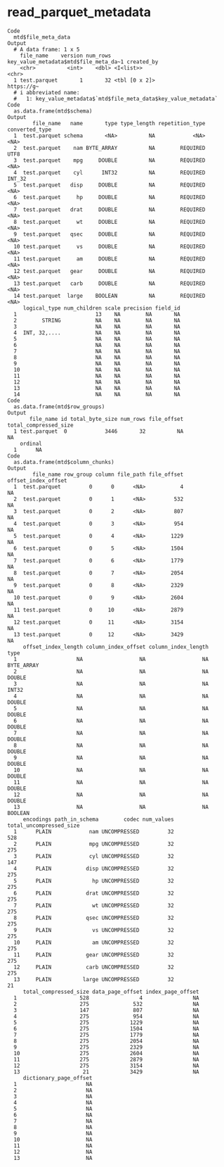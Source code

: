 # read_parquet_metadata

    Code
      mtd$file_meta_data
    Output
      # A data frame: 1 x 5
        file_name    version num_rows key_value_metadata$mtd$file_meta_da~1 created_by
        <chr>          <int>    <dbl> <I<list>>                             <chr>     
      1 test.parquet       1       32 <tbl [0 x 2]>                         https://g~
      # i abbreviated name:
      #   1: key_value_metadata$`mtd$file_meta_data$key_value_metadata`
    Code
      as.data.frame(mtd$schema)
    Output
            file_name   name       type type_length repetition_type converted_type
      1  test.parquet schema       <NA>          NA            <NA>           <NA>
      2  test.parquet    nam BYTE_ARRAY          NA        REQUIRED           UTF8
      3  test.parquet    mpg     DOUBLE          NA        REQUIRED           <NA>
      4  test.parquet    cyl      INT32          NA        REQUIRED         INT_32
      5  test.parquet   disp     DOUBLE          NA        REQUIRED           <NA>
      6  test.parquet     hp     DOUBLE          NA        REQUIRED           <NA>
      7  test.parquet   drat     DOUBLE          NA        REQUIRED           <NA>
      8  test.parquet     wt     DOUBLE          NA        REQUIRED           <NA>
      9  test.parquet   qsec     DOUBLE          NA        REQUIRED           <NA>
      10 test.parquet     vs     DOUBLE          NA        REQUIRED           <NA>
      11 test.parquet     am     DOUBLE          NA        REQUIRED           <NA>
      12 test.parquet   gear     DOUBLE          NA        REQUIRED           <NA>
      13 test.parquet   carb     DOUBLE          NA        REQUIRED           <NA>
      14 test.parquet  large    BOOLEAN          NA        REQUIRED           <NA>
         logical_type num_children scale precision field_id
      1                         13    NA        NA       NA
      2        STRING           NA    NA        NA       NA
      3                         NA    NA        NA       NA
      4  INT, 32,....           NA    NA        NA       NA
      5                         NA    NA        NA       NA
      6                         NA    NA        NA       NA
      7                         NA    NA        NA       NA
      8                         NA    NA        NA       NA
      9                         NA    NA        NA       NA
      10                        NA    NA        NA       NA
      11                        NA    NA        NA       NA
      12                        NA    NA        NA       NA
      13                        NA    NA        NA       NA
      14                        NA    NA        NA       NA
    Code
      as.data.frame(mtd$row_groups)
    Output
           file_name id total_byte_size num_rows file_offset total_compressed_size
      1 test.parquet  0            3446       32          NA                    NA
        ordinal
      1      NA
    Code
      as.data.frame(mtd$column_chunks)
    Output
            file_name row_group column file_path file_offset offset_index_offset
      1  test.parquet         0      0      <NA>           4                  NA
      2  test.parquet         0      1      <NA>         532                  NA
      3  test.parquet         0      2      <NA>         807                  NA
      4  test.parquet         0      3      <NA>         954                  NA
      5  test.parquet         0      4      <NA>        1229                  NA
      6  test.parquet         0      5      <NA>        1504                  NA
      7  test.parquet         0      6      <NA>        1779                  NA
      8  test.parquet         0      7      <NA>        2054                  NA
      9  test.parquet         0      8      <NA>        2329                  NA
      10 test.parquet         0      9      <NA>        2604                  NA
      11 test.parquet         0     10      <NA>        2879                  NA
      12 test.parquet         0     11      <NA>        3154                  NA
      13 test.parquet         0     12      <NA>        3429                  NA
         offset_index_length column_index_offset column_index_length       type
      1                   NA                  NA                  NA BYTE_ARRAY
      2                   NA                  NA                  NA     DOUBLE
      3                   NA                  NA                  NA      INT32
      4                   NA                  NA                  NA     DOUBLE
      5                   NA                  NA                  NA     DOUBLE
      6                   NA                  NA                  NA     DOUBLE
      7                   NA                  NA                  NA     DOUBLE
      8                   NA                  NA                  NA     DOUBLE
      9                   NA                  NA                  NA     DOUBLE
      10                  NA                  NA                  NA     DOUBLE
      11                  NA                  NA                  NA     DOUBLE
      12                  NA                  NA                  NA     DOUBLE
      13                  NA                  NA                  NA    BOOLEAN
         encodings path_in_schema        codec num_values total_uncompressed_size
      1      PLAIN            nam UNCOMPRESSED         32                     528
      2      PLAIN            mpg UNCOMPRESSED         32                     275
      3      PLAIN            cyl UNCOMPRESSED         32                     147
      4      PLAIN           disp UNCOMPRESSED         32                     275
      5      PLAIN             hp UNCOMPRESSED         32                     275
      6      PLAIN           drat UNCOMPRESSED         32                     275
      7      PLAIN             wt UNCOMPRESSED         32                     275
      8      PLAIN           qsec UNCOMPRESSED         32                     275
      9      PLAIN             vs UNCOMPRESSED         32                     275
      10     PLAIN             am UNCOMPRESSED         32                     275
      11     PLAIN           gear UNCOMPRESSED         32                     275
      12     PLAIN           carb UNCOMPRESSED         32                     275
      13     PLAIN          large UNCOMPRESSED         32                      21
         total_compressed_size data_page_offset index_page_offset
      1                    528                4                NA
      2                    275              532                NA
      3                    147              807                NA
      4                    275              954                NA
      5                    275             1229                NA
      6                    275             1504                NA
      7                    275             1779                NA
      8                    275             2054                NA
      9                    275             2329                NA
      10                   275             2604                NA
      11                   275             2879                NA
      12                   275             3154                NA
      13                    21             3429                NA
         dictionary_page_offset
      1                      NA
      2                      NA
      3                      NA
      4                      NA
      5                      NA
      6                      NA
      7                      NA
      8                      NA
      9                      NA
      10                     NA
      11                     NA
      12                     NA
      13                     NA

